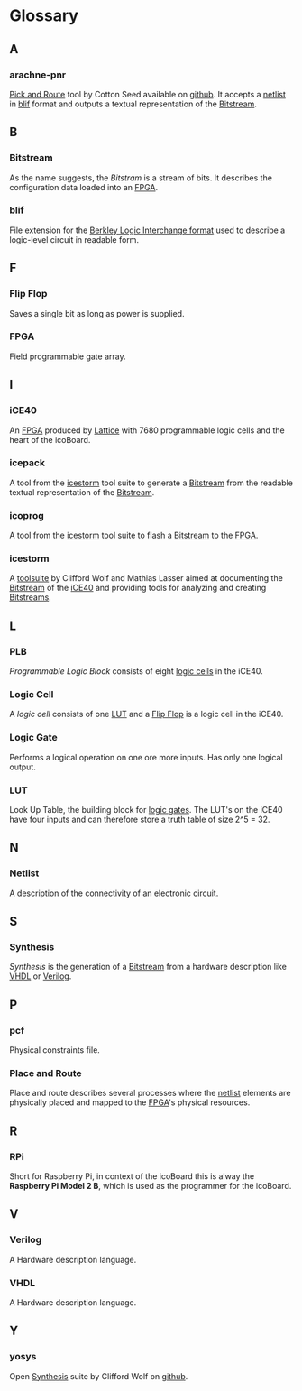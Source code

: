 # Glossary

## A
### arachne-pnr
[Pick and Route](#Pick_and_Route) tool by Cotton Seed available on [github](https://github.com/cseed/arachne-pnr). It accepts a [netlist](#Netlist) in [blif](#blif) format and outputs a textual representation of the [Bitstream](#Bitstream).

## B

### Bitstream
As the name suggests, the *Bitstram* is a stream of bits. It describes the configuration data loaded into an [FPGA](#FPGA).

### blif
File extension for the [Berkley Logic Interchange format](https://www.ece.cmu.edu/~ee760/760docs/blif.pdf) used to describe a logic-level circuit in readable form.

## F

### Flip Flop
Saves a single bit as long as power is supplied.

### FPGA
Field programmable gate array.

## I

### iCE40
An [FPGA](#FPGA) produced by [Lattice](http://www.latticesemi.com/Products/FPGAandCPLD/iCE40.aspx) with 7680 programmable logic cells and the heart of the icoBoard.

### icepack
A tool from the [icestorm](#icestorm) tool suite to generate a [Bitstream](#Bitstram) from the readable textual representation of the [Bitstream](#Bitstram).

### icoprog
A tool from the [icestorm](#icestorm) tool suite to flash a [Bitstream](#Bitstram) to the [FPGA](#FPGA).

### icestorm
A [toolsuite](http://www.clifford.at/icestorm/) by Clifford Wolf and Mathias Lasser aimed at documenting the [Bitstream](#Bitstram) of the [iCE40](#iCE40) and providing tools for analyzing and creating [Bitstreams](#Bitstram).

## L

### PLB
*Programmable Logic Block* consists of eight [logic cells](#Logic_Cell) in the iCE40.

### Logic Cell
A *logic cell* consists of one [LUT](#LUT) and a [Flip Flop](#Flip_Flop) is a logic cell in the iCE40.

### Logic Gate
Performs a logical operation on one ore more inputs. Has only one logical output.

### LUT
Look Up Table, the building block for [logic gates](#Logic_Gate). The LUT's on the iCE40 have four inputs and can therefore store a truth table of size 2^5 = 32.

## N

### Netlist
A description of the connectivity of an electronic circuit.

## S

### Synthesis
*Synthesis* is the generation of a [Bitstream](#Bitstream) from a hardware description like [VHDL](#VHDL) or [Verilog](#Verilog).

## P

### pcf
Physical constraints file.

### Place and Route
Place and route describes several processes where the [netlist](#netlist) elements are physically placed and mapped to the [FPGA](#FPGA)'s physical resources.

## R

### RPi
Short for Raspberry Pi, in context of the icoBoard this is alway the **Raspberry Pi Model 2 B**, which is used as the programmer for the icoBoard.

## V

### Verilog
A Hardware description language.

### VHDL
A Hardware description language.

## Y

### yosys
Open [Synthesis](#Synthesis) suite by Clifford Wolf on [github](https://github.com/cliffordwolf/yosys).
